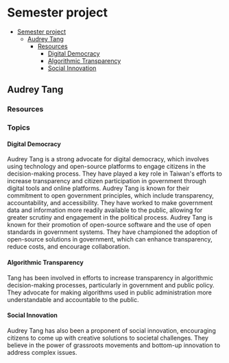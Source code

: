 # Semester project

- [Semester project](#semester-project)
  - [Audrey Tang](#audrey-tang)
    - [Resources](#resources)
      - [Digital Democracy](#digital-democracy)
      - [Algorithmic Transparency](#algorithmic-transparency)
      - [Social Innovation](#social-innovation)


## Audrey Tang

### Resources

### Topics

#### Digital Democracy
Audrey Tang is a strong advocate for digital democracy, which involves using technology and open-source platforms to engage citizens in the decision-making process. They have played a key role in Taiwan's efforts to increase transparency and citizen participation in government through digital tools and online platforms. Audrey Tang is known for their commitment to open government principles, which include transparency, accountability, and accessibility. They have worked to make government data and information more readily available to the public, allowing for greater scrutiny and engagement in the political process.
Audrey Tang is known for their promotion of open-source software and the use of open standards in government systems. They have championed the adoption of open-source solutions in government, which can enhance transparency, reduce costs, and encourage collaboration.

#### Algorithmic Transparency
Tang has been involved in efforts to increase transparency in algorithmic decision-making processes, particularly in government and public policy. They advocate for making algorithms used in public administration more understandable and accountable to the public.

#### Social Innovation
Audrey Tang has also been a proponent of social innovation, encouraging citizens to come up with creative solutions to societal challenges. They believe in the power of grassroots movements and bottom-up innovation to address complex issues.
